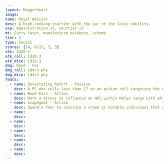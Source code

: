 ```yaml
---
layout: Daggerheart
image:
name: Royal Advisor
desc: A high-ranking courtier with the ear of the local nobility.
exp: Administration +3, Courtier +3
mt: Curry favor, manufacture evidence, scheme
tier: 2
type: Social
scores: [14, 8/15, 3, 3]
atk: 1d20-3
atk_roll: 1d20-3
atk_dice: 1d20-3
dmg: Wand - Far
dmg_roll: 1d4+3 phy
dmg_dice: 1d4+3 phy
feats:
  - name: Devastating Retort - Passive
    desc: A PC who rolls less than 17 on an action roll targeting the Advisor must mark a Stress.
  - name: Bend Ears - Action
    desc: Mark a Stress to influence an NPC within Melee range with whispered words. That target’s opinion on one matter shifts toward the Advisor’s preference unless it is in direct opposition to the target’s motives.
  - name: Scapegoat - Action
    desc: Spend a Fear to convince a crowd or notable individual that one person or group is responsible for some problem facing the target. The target becomes hostile to the scapegoat until convinced of their innocence with a successful Presence Roll (17).
  - name: 
    desc: 
  - name: 
    desc: 
  - name: 
    desc: 
  - name: 
    desc: 
  - name: 
    desc: 
---
```

